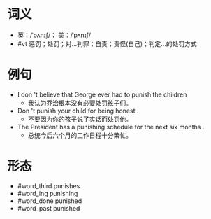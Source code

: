 # 词义
- 英：/ˈpʌnɪʃ/； 美：/ˈpʌnɪʃ/
- #vt 惩罚；处罚；对…判罪；自责；责怪(自己)；判定…的处罚方式
# 例句
- I don 't believe that George ever had to punish the children
	- 我认为乔治根本没有必要处罚孩子们。
- Don 't punish your child for being honest .
	- 不要因为你的孩子说了实话而处罚他。
- The President has a punishing schedule for the next six months .
	- 总统今后六个月的工作日程十分繁忙。
# 形态
- #word_third punishes
- #word_ing punishing
- #word_done punished
- #word_past punished
